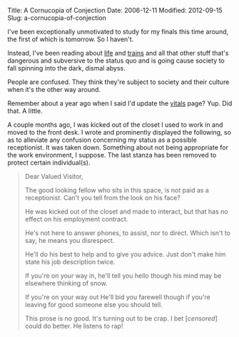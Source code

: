 Title: A Cornucopia of Conjection
Date: 2006-12-11
Modified: 2012-09-15
Slug: a-cornucopia-of-conjection

I've been exceptionally unmotivated to study for my finals this time around, the first of which is tomorrow. So I haven't.

Instead, I've been reading about <a href="http://ranprieur.com/zines.html" >life</a> and <a href="http://www.northbankfred.com/stories.html" >trains</a> and all that other stuff that's dangerous and subversive to the status quo and is going cause society to fall spinning into the dark, dismal abyss.

People are confused. They think they're subject to society and their culture when it's the other way around.

Remember about a year ago when I said I'd update the <a href="http://www.pig-monkey.com/vitals/">vitals</a> page? Yup. Did that. A little.

A couple months ago, I was kicked out of the closet I used to work in and moved to the front desk. I wrote and prominently displayed the following, so as to alleviate any confusion concerning my status as a possible receptionist. It was taken down. Something about not being appropriate for the work environment, I suppose. The last stanza has been removed to protect certain individual(s).
<blockquote>Dear Valued Visitor,

The good looking fellow
who sits in this space,
is not paid as a receptionist.
Can't you tell from the look on his face?

He was kicked out of the closet
and made to interact,
but that has no effect
on his employment contract.

He's not here to answer phones,
to assist, nor to direct.
Which isn't to say,
he means you disrespect.

He'll do his best to help
and to give you advice.
Just don't make him state
his job description twice.

If you're on your way in,
he'll tell you hello
though his mind may be elsewhere
thinking of snow.

If you're on your way out
He'll bid you farewell
though if you're leaving for good
someone else you should tell.

This prose is no good.
It's turning out to be crap.
I bet [<em>censored</em>] could do better.
He listens to rap!
</blockquote>

